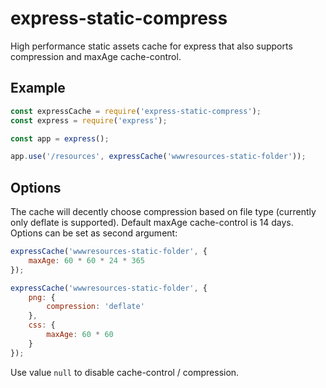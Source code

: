 # express-static-compress
High performance static assets cache for express that also supports compression and maxAge cache-control.

## Example
```javascript
const expressCache = require('express-static-compress');
const express = require('express');

const app = express();

app.use('/resources', expressCache('wwwresources-static-folder'));
```

## Options
The cache will decently choose compression based on file type (currently only deflate is supported).
Default maxAge cache-control is 14 days.
Options can be set as second argument:

```javascript
expressCache('wwwresources-static-folder', {
    maxAge: 60 * 60 * 24 * 365
});

expressCache('wwwresources-static-folder', {
    png: {
        compression: 'deflate'
    },
    css: {
        maxAge: 60 * 60
    }
});
```

Use value `null` to disable cache-control / compression.
